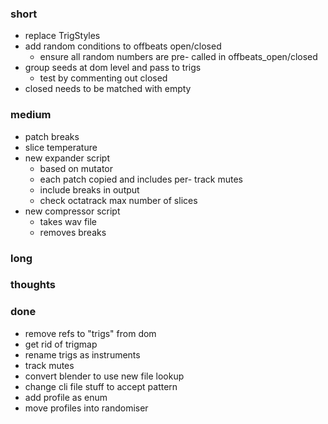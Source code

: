 ### short

- replace TrigStyles
- add random conditions to offbeats open/closed
  - ensure all random numbers are pre- called in offbeats_open/closed
- group seeds at dom level and pass to trigs
  - test by commenting out closed
- closed needs to be matched with empty

### medium

- patch breaks
- slice temperature
- new expander script
  - based on mutator
  - each patch copied and includes per- track mutes
  - include breaks in output
  - check octatrack max number of slices
- new compressor script
  - takes wav file
  - removes breaks

### long

### thoughts

### done

- remove refs to "trigs" from dom
- get rid of trigmap
- rename trigs as instruments
- track mutes
- convert blender to use new file lookup
- change cli file stuff to accept pattern
- add profile as enum
- move profiles into randomiser

